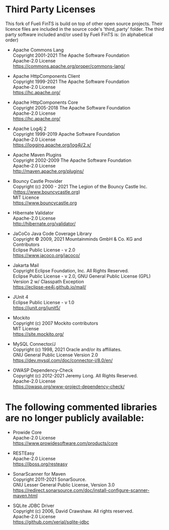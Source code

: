 # Third Party Licenses

This fork of Fueli FinTS is build on top of other open source projects. Their licence files are included in the source code's 'third_party' folder. The third party software included and/or used by Fueli FinTS is: (in alphabetical order)

- Apache Commons Lang  
  Copyright 2001-2021 The Apache Software Foundation  
  Apache-2.0 License  
  https://commons.apache.org/proper/commons-lang/

- Apache HttpComponents Client  
  Copyright 1999-2021 The Apache Software Foundation  
  Apache-2.0 License  
  https://hc.apache.org/

- Apache HttpComponents Core  
  Copyright 2005-2018 The Apache Software Foundation  
  Apache-2.0 License  
  https://hc.apache.org/

- Apache Log4j 2  
  Copyright 1999-2019 Apache Software Foundation  
  Apache-2.0 License  
  https://logging.apache.org/log4j/2.x/

- Apache Maven Plugins  
  Copyright 2002-2009 The Apache Software Foundation  
  Apache-2.0 License  
  http://maven.apache.org/plugins/

- Bouncy Castle Provider  
  Copyright (c) 2000 - 2021 The Legion of the Bouncy Castle Inc. (https://www.bouncycastle.org)  
  MIT Licence  
  https://www.bouncycastle.org

- Hibernate Validator  
  Apache-2.0 License  
  http://hibernate.org/validator/

- JaCoCo Java Code Coverage Library  
  Copyright © 2009, 2021 Mountainminds GmbH & Co. KG and Contributors  
  Eclipse Public License - v 2.0  
  https://www.jacoco.org/jacoco/

- Jakarta Mail  
  Copyright Eclipse Foundation, Inc. All Rights Reserved.  
  Eclipse Public License - v 2.0, GNU General Public License (GPL) Version 2 w/ Classpath Exception  
  https://eclipse-ee4j.github.io/mail/

- JUnit 4  
  Eclipse Public License - v 1.0  
  https://junit.org/junit5/

- Mockito  
  Copyright (c) 2007 Mockito contributors  
  MIT License  
  https://site.mockito.org/

- MySQL Connector/J  
  Copyright (c) 1998, 2021 Oracle and/or its affiliates.  
  GNU General Public License Version 2.0  
  https://dev.mysql.com/doc/connector-j/8.0/en/

- OWASP Dependency-Check  
  Copyright (c) 2012-2021 Jeremy Long. All Rights Reserved.  
  Apache-2.0 License  
  https://owasp.org/www-project-dependency-check/

# The following commented libraries are no longer publicly available:
[//]: # (- petaFuel DBUtils  )
[//]: # (  Copyright 2021 petaFuel GmbH  )
[//]: # (  DBUtils Software License Agreement  )
[//]: # (  https://github.com/petafuel)
[//]: # ()
[//]: # (- petaFuel JSEPA  )
[//]: # (  Copyright 2021 petaFuel GmbH  )
[//]: # (  JSEPA Software License Agreement  )
[//]: # (  https://github.com/petafuel)
[//]: # ()
[//]: # (- petaFuel Mt94x  )
[//]: # (  Copyright 2021 petaFuel GmbH  )
[//]: # (  Mt94x Software License Agreement  )
[//]: # (  https://github.com/petafuel)

- Prowide Core  
  Apache-2.0 License  
  https://www.prowidesoftware.com/products/core

- RESTEasy  
  Apache-2.0 License  
  https://jboss.org/resteasy

- SonarScanner for Maven  
  Copyright 2011-2021 SonarSource.  
  GNU Lesser General Public License, Version 3.0  
  https://redirect.sonarsource.com/doc/install-configure-scanner-maven.html

- SQLite JDBC Driver  
  Copyright (c) 2006, David Crawshaw. All rights reserved.  
  Apache-2.0 License  
  https://github.com/xerial/sqlite-jdbc
